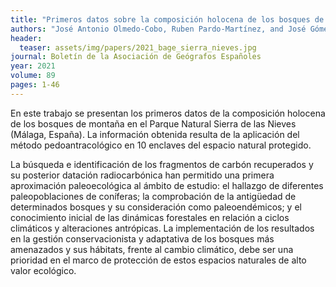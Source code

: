 ```yaml
---
title: "Primeros datos sobre la composición holocena de los bosques de montaña en el Parque Natural Sierra de las Nieves (Serranía de Ronda) a partir del análisis pedoantracológico"
authors: "José Antonio Olmedo-Cobo, Ruben Pardo-Martínez, and José Gómez-Zotano" 
header:
  teaser: assets/img/papers/2021_bage_sierra_nieves.jpg
journal: Boletín de la Asociación de Geógrafos Españoles
year: 2021
volume: 89
pages: 1-46
---
```


En este trabajo se presentan los primeros datos de la composición holocena de los bosques de montaña en el Parque Natural Sierra de las Nieves (Málaga, España). La información obtenida resulta de la aplicación del método pedoantracológico en 10 enclaves del espacio natural protegido. 

La búsqueda e identificación de los fragmentos de carbón recuperados y su posterior datación radiocarbónica han permitido una primera aproximación paleoecológica al ámbito de estudio: el hallazgo de diferentes paleopoblaciones de coníferas; la comprobación de la antigüedad de determinados bosques y su consideración como paleoendémicos; y el conocimiento inicial de las dinámicas forestales en relación a ciclos climáticos y alteraciones antrópicas. La implementación de los resultados en la gestión conservacionista y adaptativa de los bosques más amenazados y sus hábitats, frente al cambio climático, debe ser una prioridad en el marco de protección de estos espacios naturales de alto valor ecológico.
